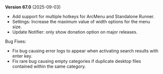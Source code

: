<b><span size="large">Version 67.0</span></b> (2025-09-03)

- Add support for multiple hotkeys for ArcMenu and Standalone Runner.
- Settings: Increase the maximum value of width options for the menu size.
- Update Notifier: only show donation option on major releases.

Bug Fixes: 

- Fix bug causing error logs to appear when activating search results with enter key.
- Fix rare bug causing empty categories if duplicate desktop files contained within the same category.
